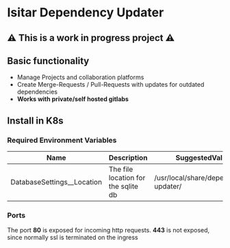 # Isitar Dependency Updater

## ⚠️ This is a work in progress project ⚠️

## Basic functionality

- Manage Projects and collaboration platforms
- Create Merge-Requests / Pull-Requests with updates for outdated dependencies
- **Works with private/self hosted gitlabs**

## Install in K8s

### Required Environment Variables

| Name | Description | SuggestedValue |
| --- | --- | --- |
|DatabaseSettings__Location | The file location for the sqlite db | /usr/local/share/dependency-updater/ |

### Ports
The port **80** is exposed for incoming http requests. **443** is not exposed, since normally ssl is terminated on the ingress 